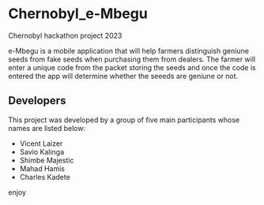 # Chernobyl_e-Mbegu
Chernobyl hackathon project 2023

e-Mbegu is a mobile application that will help farmers distinguish geniune seeds from fake seeds when purchasing them from dealers. The farmer will enter a unique code from the packet storing the seeds and once the code is entered the app will determine whether the seeeds are geniune or not.  

## Developers
 This project was developed by a group of five main participants whose names are listed below:
* Vicent Laizer
* Savio Kalinga
* Shimbe Majestic
* Mahad Hamis
* Charles Kadete


enjoy